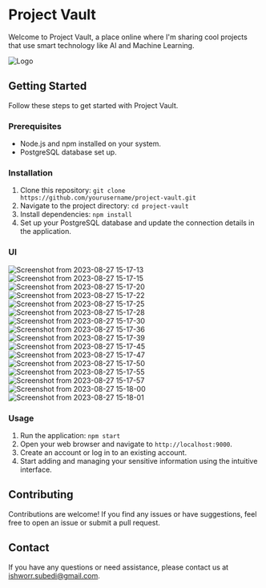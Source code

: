 # Project Vault


Welcome to Project Vault, a place online where I'm sharing cool projects that use smart technology like AI and Machine Learning. 

![Logo](https://github.com/ishworrsubedii/Project_Vault-HTML-CSS-Node-Postgresql/assets/45705878/cd03459a-f661-4cc2-b21b-0770d20493d4)


## Getting Started

Follow these steps to get started with Project Vault.

### Prerequisites

- Node.js and npm installed on your system.
- PostgreSQL database set up.

### Installation

1. Clone this repository: `git clone https://github.com/yourusername/project-vault.git`
2. Navigate to the project directory: `cd project-vault`
3. Install dependencies: `npm install`
4. Set up your PostgreSQL database and update the connection details in the application.

### UI

![Screenshot from 2023-08-27 15-17-13](https://github.com/ishworrsubedii/Project_Vault-HTML-CSS-Node-Postgresql/assets/45705878/76349be1-fb7d-4415-a575-9b52804164d1)
![Screenshot from 2023-08-27 15-17-15](https://github.com/ishworrsubedii/Project_Vault-HTML-CSS-Node-Postgresql/assets/45705878/03524584-a9ca-4680-b474-f4d1efb00f2e)
![Screenshot from 2023-08-27 15-17-20](https://github.com/ishworrsubedii/Project_Vault-HTML-CSS-Node-Postgresql/assets/45705878/84d497f4-c6b0-4e2f-b9ba-47b3767a182f)
![Screenshot from 2023-08-27 15-17-22](https://github.com/ishworrsubedii/Project_Vault-HTML-CSS-Node-Postgresql/assets/45705878/da757cf4-a920-429b-bf35-fa9cc54ab4a5)
![Screenshot from 2023-08-27 15-17-25](https://github.com/ishworrsubedii/Project_Vault-HTML-CSS-Node-Postgresql/assets/45705878/a7e8c56e-fa4e-42d6-a4a8-e6a2cca06fd2)
![Screenshot from 2023-08-27 15-17-28](https://github.com/ishworrsubedii/Project_Vault-HTML-CSS-Node-Postgresql/assets/45705878/3d821dd3-4393-4983-a18e-c21ab1819be6)
![Screenshot from 2023-08-27 15-17-30](https://github.com/ishworrsubedii/Project_Vault-HTML-CSS-Node-Postgresql/assets/45705878/0362415f-7056-424b-a356-367e4b068703)
![Screenshot from 2023-08-27 15-17-36](https://github.com/ishworrsubedii/Project_Vault-HTML-CSS-Node-Postgresql/assets/45705878/6ed4e8b5-b4a6-4d5f-92de-2ea7db41d9f7)
![Screenshot from 2023-08-27 15-17-39](https://github.com/ishworrsubedii/Project_Vault-HTML-CSS-Node-Postgresql/assets/45705878/53d3489c-7aaa-49c1-8a0c-1d8705e2668d)
![Screenshot from 2023-08-27 15-17-45](https://github.com/ishworrsubedii/Project_Vault-HTML-CSS-Node-Postgresql/assets/45705878/82cada25-beb3-4804-9c82-0db7c8773cb6)
![Screenshot from 2023-08-27 15-17-47](https://github.com/ishworrsubedii/Project_Vault-HTML-CSS-Node-Postgresql/assets/45705878/0ba58be1-cab0-4eca-a879-d613d87e66c9)
![Screenshot from 2023-08-27 15-17-50](https://github.com/ishworrsubedii/Project_Vault-HTML-CSS-Node-Postgresql/assets/45705878/81a9cd6f-b24d-4218-80ac-bc0e0df3662f)
![Screenshot from 2023-08-27 15-17-55](https://github.com/ishworrsubedii/Project_Vault-HTML-CSS-Node-Postgresql/assets/45705878/3983cba4-5d85-4ac6-8666-9d1e10e18c44)
![Screenshot from 2023-08-27 15-17-57](https://github.com/ishworrsubedii/Project_Vault-HTML-CSS-Node-Postgresql/assets/45705878/c5630a81-b118-4fd9-a039-6cc1ad7b66b6)
![Screenshot from 2023-08-27 15-18-00](https://github.com/ishworrsubedii/Project_Vault-HTML-CSS-Node-Postgresql/assets/45705878/539ce10f-b105-4db0-ac1d-f57aa04d374d)
![Screenshot from 2023-08-27 15-18-01](https://github.com/ishworrsubedii/Project_Vault-HTML-CSS-Node-Postgresql/assets/45705878/07841d0e-be52-4c03-a1a2-80ebfb457d6a)




### Usage

1. Run the application: `npm start`
2. Open your web browser and navigate to `http://localhost:9000`.
3. Create an account or log in to an existing account.
4. Start adding and managing your sensitive information using the intuitive interface.

## Contributing

Contributions are welcome! If you find any issues or have suggestions, feel free to open an issue or submit a pull request.



## Contact

If you have any questions or need assistance, please contact us at ishworr.subedi@gmail.com.
